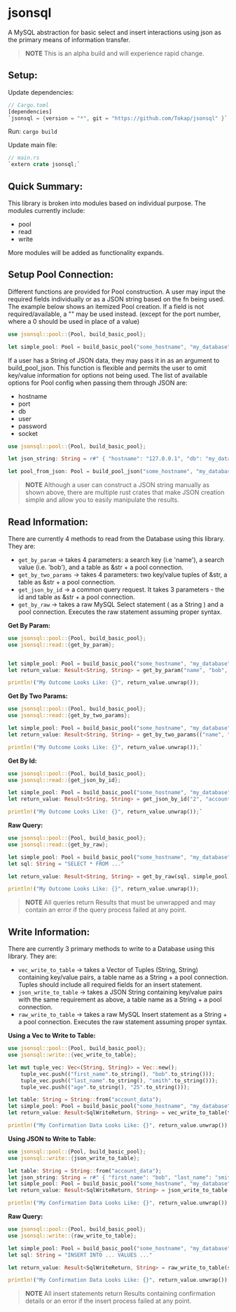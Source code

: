 # jsonsql

A MySQL abstraction for basic select and insert interactions using json as the primary means of information transfer.

> **NOTE** This is an alpha build and will experience rapid change.

## Setup:

Update dependencies:
```rust
// Cargo.toml
[dependencies]
`jsonsql = {version = "*", git = "https://github.com/Tokap/jsonsql" }`
```
Run: `cargo build`

Update main file:
```rust
// main.rs
`extern crate jsonsql;`
```

## Quick Summary:
This library is broken into modules based on individual purpose. The modules currently include:
  - pool
  - read
  - write

More modules will be added as functionality expands.  

## Setup Pool Connection:
Different functions are provided for Pool construction. A user may input the required fields individually or as a JSON string based on the fn being used.
The example below shows an itemized Pool creation. If a field is not required/available, a "" may be used instead. (except for the port number, where a 0 should be used in place of a value)

```rust
use jsonsql::pool::{Pool, build_basic_pool};

let simple_pool: Pool = build_basic_pool("some_hostname", "my_database", "user", "password", 3306);
```

If a user has a String of JSON data, they may pass it in as an argument to build_pool_json. This function is flexible and permits the user to omit key/value information for options not being used.
The list of available options for Pool config when passing them through JSON are:
- hostname
- port
- db
- user
- password
- socket

```rust
use jsonsql::pool::{Pool, build_basic_pool};

let json_string: String = r#" { "hostname": "127.0.0.1", "db": "my_database", "user": "some_user", "password": "mediocre_password"  } "#;

let pool_from_json: Pool = build_pool_json("some_hostname", "my_database", "user", "password", 3306);
```

> **NOTE** Although a user can construct a JSON string manually as shown above, there are multiple rust crates that make JSON creation simple and allow you to easily manipulate the results.

## Read Information:

There are currently 4 methods to read from the Database using this library. They are:
- `get_by_param` -> takes 4 parameters: a search key (i.e 'name'), a search value (i.e. 'bob'), and a table as &str + a pool connection.
- `get_by_two_params` -> takes 4 parameters: two key/value tuples of &str, a table as &str + a pool connection.
- `get_json_by_id` -> a common query request. It takes 3 parameters - the id and table as &str + a pool connection.
- `get_by_raw` -> takes a raw MySQL Select statement ( as a String ) and a pool connection. Executes the raw statement assuming proper syntax.

**Get By Param:**
```rust
use jsonsql::pool::{Pool, build_basic_pool};
use jsonsql::read::{get_by_param};


let simple_pool: Pool = build_basic_pool("some_hostname", "my_database", "user", "password", 3306);
let return_value: Result<String, String> = get_by_param("name", "bob", "account_data", simple_pool);

println!("My Outcome Looks Like: {}", return_value.unwrap());
```

**Get By Two Params:**
```rust
use jsonsql::pool::{Pool, build_basic_pool};
use jsonsql::read::{get_by_two_params};

let simple_pool: Pool = build_basic_pool("some_hostname", "my_database", "user", "password", 3306);
let return_value: Result<String, String> = get_by_two_params(("name", "bob"),("id", "1"), "account_data", simple_pool);

println!("My Outcome Looks Like: {}", return_value.unwrap());`
```

**Get By Id:**
```rust
use jsonsql::pool::{Pool, build_basic_pool};
use jsonsql::read::{get_json_by_id};

let simple_pool: Pool = build_basic_pool("some_hostname", "my_database", "user", "password", 3306);
let return_value: Result<String, String> = get_json_by_id("2", "account_data", simple_pool);

println!("My Outcome Looks Like: {}", return_value.unwrap());`
```

**Raw Query:**
```rust
use jsonsql::pool::{Pool, build_basic_pool};
use jsonsql::read::{get_by_raw};

let simple_pool: Pool = build_basic_pool("some_hostname", "my_database", "user", "password", 3306);
let sql: String = "SELECT * FROM ..."

let return_value: Result<String, String> = get_by_raw(sql, simple_pool);

println!("My Outcome Looks Like: {}", return_value.unwrap());
```

> **NOTE** All queries return Results that must be unwrapped and may contain an error if the query process failed at any point.


## Write Information:

There are currently 3 primary methods to write to a Database using this library. They are:
- `vec_write_to_table` -> takes a Vector of Tuples (String, String) containing key/value pairs, a table name as a String + a pool connection. Tuples should include all required fields for an insert statement.
- `json_write_to_table` -> takes a JSON String containing key/value pairs with the same requirement as above, a table name as a String + a pool connection.
- `raw_write_to_table` -> takes a raw MySQL Insert statement as a String + a pool connection. Executes the raw statement assuming proper syntax.

**Using a Vec to Write to Table:**
```rust
use jsonsql::pool::{Pool, build_basic_pool};
use jsonsql::write::{vec_write_to_table};

let mut tuple_vec: Vec<(String, String)> = Vec::new();
    tuple_vec.push(("first_name".to_string(), "bob".to_string()));
    tuple_vec.push(("last_name".to_string(), "smith".to_string()));
    tuple_vec.push(("age".to_string(), "25".to_string()));

let table: String = String::from("account_data");
let simple_pool: Pool = build_basic_pool("some_hostname", "my_database", "user", "password", 3306);
let return_value: Result<SqlWriteReturn, String> = vec_write_to_table(tuple_vec, table, simple_pool);

println!("My Confirmation Data Looks Like: {}", return_value.unwrap());
```

**Using JSON to Write to Table:**
```rust
use jsonsql::pool::{Pool, build_basic_pool};
use jsonsql::write::{json_write_to_table};

let table: String = String::from("account_data");
let json_string: String = r#" { "first_name": "bob", "last_name": "smith", "age": "25" } "#;
let simple_pool: Pool = build_basic_pool("some_hostname", "my_database", "user", "password", 3306);
let return_value: Result<SqlWriteReturn, String> = json_write_to_table(json_string, table, simple_pool);

println!("My Confirmation Data Looks Like: {}", return_value.unwrap());
```

**Raw Query:**
```rust
use jsonsql::pool::{Pool, build_basic_pool};
use jsonsql::write::{raw_write_to_table};

let simple_pool: Pool = build_basic_pool("some_hostname", "my_database", "user", "password", 3306);
let sql: String = "INSERT INTO ... VALUES ..."

let return_value: Result<SqlWriteReturn, String> = raw_write_to_table(sql, simple_pool);

println!("My Confirmation Data Looks Like: {}", return_value.unwrap());
```

> **NOTE** All insert statements return Results containing confirmation details or an error if the insert process failed at any point.
